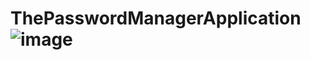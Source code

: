 # ThePasswordManagerApplication![image](https://user-images.githubusercontent.com/72233097/235370506-891a3b60-5924-44da-81fe-d5b7c41a2d54.png)
